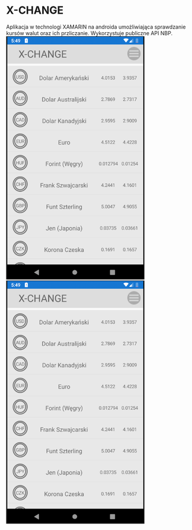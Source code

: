 # X-CHANGE
Aplikacja w technologi XAMARIN na androida umożliwiająca sprawdzanie kursów walut oraz ich przliczanie.
Wykorzystuje publiczne API NBP.
![SCR1](/x1.png?raw=true)
![SCR2](/x1.png?raw=true)
